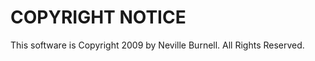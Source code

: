 COPYRIGHT NOTICE
================
This software is Copyright 2009 by Neville Burnell. All Rights Reserved.